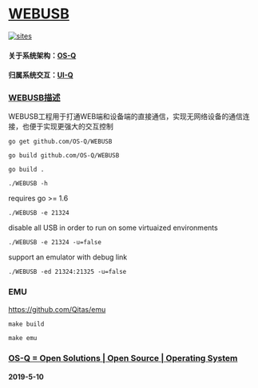 ﻿# [WEBUSB](https://github.com/OS-Q/WEBUSB)
[![sites](http://182.61.61.133/link/resources/OSQ.png)](http://www.OS-Q.com)

#### 关于系统架构：[OS-Q](https://github.com/OS-Q)
#### 归属系统交互：[UI-Q](https://github.com/OS-Q/UI-Q)

### [WEBUSB描述](https://github.com/OS-Q/WEBUSB/wiki) 

WEBUSB工程用于打通WEB端和设备端的直接通信，实现无网络设备的通信连接，也便于实现更强大的交互控制


`go get github.com/OS-Q/WEBUSB`

`go build github.com/OS-Q/WEBUSB`

`go build .`

`./WEBUSB -h `

requires go >= 1.6

`./WEBUSB -e 21324`

disable all USB in order to run on some virtuaized environments

`./WEBUSB -e 21324 -u=false`

support an emulator with debug link

`./WEBUSB -ed 21324:21325 -u=false`

### EMU 

https://github.com/Qitas/emu


`make build`

`make emu`

### [OS-Q = Open Solutions | Open Source |  Operating System ](http://www.OS-Q.com/N01)
####  2019-5-10

